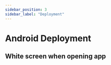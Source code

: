 ```yaml
---
sidebar_position: 3
sidebar_label: "Deployment"
---
```


# Android Deployment

## White screen when opening app
